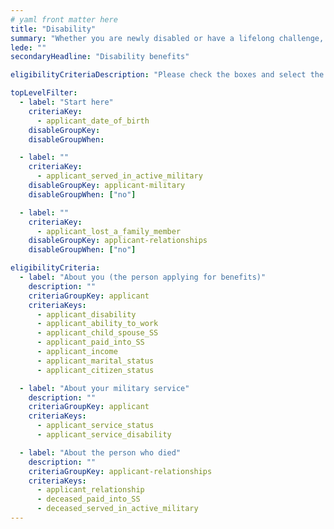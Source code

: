 ```yaml
---
# yaml front matter here
title: "Disability"
summary: "Whether you are newly disabled or have a lifelong challenge, assistance may be available, including financial help."
lede: ""
secondaryHeadline: "Disability benefits"

eligibilityCriteriaDescription: "Please check the boxes and select the options that best describe your situation. Answer as many questions as possible for the most accurate results."

topLevelFilter:
  - label: "Start here"
    criteriaKey:
      - applicant_date_of_birth
    disableGroupKey:
    disableGroupWhen:

  - label: ""
    criteriaKey:
      - applicant_served_in_active_military
    disableGroupKey: applicant-military
    disableGroupWhen: ["no"]

  - label: ""
    criteriaKey:
      - applicant_lost_a_family_member
    disableGroupKey: applicant-relationships
    disableGroupWhen: ["no"]

eligibilityCriteria:
  - label: "About you (the person applying for benefits)"
    description: ""
    criteriaGroupKey: applicant
    criteriaKeys:
      - applicant_disability
      - applicant_ability_to_work
      - applicant_child_spouse_SS
      - applicant_paid_into_SS
      - applicant_income
      - applicant_marital_status
      - applicant_citizen_status

  - label: "About your military service"
    description: ""
    criteriaGroupKey: applicant
    criteriaKeys:
      - applicant_service_status
      - applicant_service_disability

  - label: "About the person who died"
    description: ""
    criteriaGroupKey: applicant-relationships
    criteriaKeys:
      - applicant_relationship
      - deceased_paid_into_SS
      - deceased_served_in_active_military
---
```


